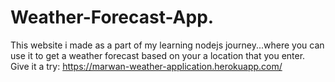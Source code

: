 # Weather-Forecast-App.
This website i made as a part of my learning nodejs journey...where you can use it to get a weather forecast based on your a location that you enter.
Give it a try: https://marwan-weather-application.herokuapp.com/
